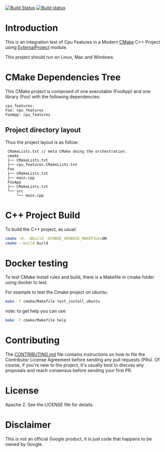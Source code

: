 [![Build Status](https://travis-ci.org/Mizux/cmake-cpu_features.svg?branch=master)](https://travis-ci.org/Mizux/cmake-cpu_features)
[![Build status](https://ci.appveyor.com/api/projects/status/5x4b6s3t7wown5dk/branch/master?svg=true)](https://ci.appveyor.com/project/Mizux/cmake-cpu-features/branch/master)


# Introduction
This is an integration test of Cpu Features in a Modern [CMake](https://cmake.org/) C++ Project using
 [ExternalProject](https://cmake.org/cmake/help/latest/module/ExternalProject.html) module.

This project should run on Linux, Mac and Windows.

# CMake Dependencies Tree
This CMake project is composed of one executable (FooApp) and one library (Foo)
with the following dependencies:  
```
cpu_features:
Foo: cpu_features
FooApp: cpu_features
```

## Project directory layout
Thus the project layout is as follow:
```
 CMakeLists.txt // meta CMake doing the orchestration.
 cmake
 ├── CMakeLists.txt
 ├── cpu_features.CMakeLists.txt
 Foo
 ├── CMakeLists.txt
 ├── main.cpp
 FooApp
 ├── CMakeLists.txt
 └── src
     └── main.cpp
```

# C++ Project Build
To build the C++ project, as usual:
```sh
cmake -H. -Bbuild -DCMAKE_VERBOSE_MAKEFILE=ON
cmake --build build
```

# Docker testing
To test CMake Install rules and build, there is a Makefile in cmake folder using
docker to test.

For example to test the Cmake project on ubuntu:
```sh
make -f cmake/Makefile test_install_ubuntu
```

note: to get help you can use
```sh
make -f cmake/Makefile help
```

# Contributing
The [CONTRIBUTING.md](./CONTRIBUTING.md) file contains instructions on how to
file the Contributor License Agreement before sending any pull requests (PRs).
Of course, if you're new to the project, it's usually best to discuss any
proposals and reach consensus before sending your first PR.

# License
Apache 2. See the LICENSE file for details.

# Disclaimer
This is not an official Google product, it is just code that happens to be
owned by Google.

